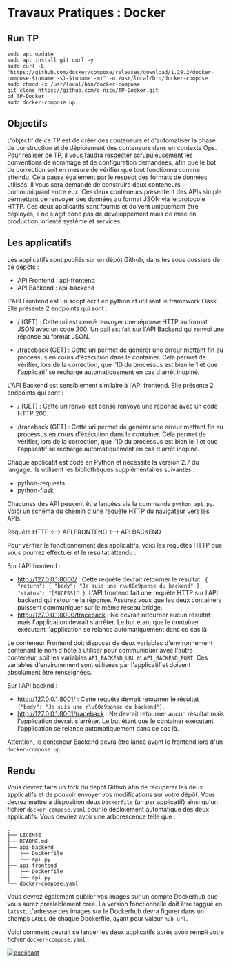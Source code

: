 # Travaux Pratiques : Docker

## Run TP

```
sudo apt update
sudo apt install git curl -y
sudo curl -L "https://github.com/docker/compose/releases/download/1.29.2/docker-compose-$(uname -s)-$(uname -m)" -o /usr/local/bin/docker-compose
sudo chmod +x /usr/local/bin/docker-compose
git clone https://github.com/c-nico/TP-Docker.git
cd TP-Docker
sudo docker-compose up
```

## Objectifs

L'objectif de ce TP est de créer des conteneurs et d'automatiser la phase de construction et de déploiement des conteneurs dans un contexte Ops. Pour réaliser ce TP, il vous faudra respecter scrupuleusement les conventions de nommage et de configuration demandées, afin que le bot de correction soit en mesure de vérifier que tout fonctionne comme attendu. Cela passe également par le respect des formats de données utilisés. Il vous sera demandé de construire deux conteneurs communiquant entre eux. Ces deux conteneurs présentent des APIs simple permettant de renvoyer des données au format JSON via le protocole HTTP. Ces deux applicatifs sont fournis et doivent uniquement être déployés, il ne s'agit donc pas de développement mais de mise en production, orienté système et services.

## Les applicatifs

Les applicatifs sont publiés sur un dépôt Github, dans les sous dossiers de ce dépôts :

- API Frontend : api-frontend
- API Backend : api-backend

L'API Frontend est un script écrit en python et utilisant le framework Flask. Elle présente 2 endpoints qui sont :

 - / (GET) : Cette uri est censé renvoyer une réponse HTTP au format JSON avec un code 200. Un call est fait sur l'API Backend qui renvoi une réponse au format JSON.

 - /traceback (GET) : Cette uri permet de générer une erreur mettant fin au processus en cours d'éxécution dans le container. Cela permet de vérifier, lors de la correction, que l'ID du processus est bien le 1 et que l'applicatif se recharge  automatiquement en cas d'arrêt inopiné.


 L'API Backend est sensiblement similaire à l'API frontend. Elle présente 2 endpoints qui sont :

 - / (GET) : Cette uri renvoi est censé renvoyé une réponse avec un code HTTP 200.

 - /traceback (GET) : Cette uri permet de générer une erreur mettant fin au processus en cours d'éxécution dans le container. Cela permet de vérifier, lors de la correction, que l'ID du processus est bien le 1 et que l'applicatif se recharge  automatiquement en cas d'arrêt inopiné.

Chaque applicatif est codé en Python et nécessite la version 2.7 du langage. Ils utilisent les bibliothèques supplémentaires suivantes :

  - python-requests
  - python-flask

Chacunes des API peuvent être lancées via la commande `python api.py`. Voici un schéma du chemin d'une requête HTTP du navigateur vers les APIs.

Requête HTTP <--> API FRONTEND <--> API BACKEND

Pour vérifier le fonctionnement des applicatifs, voici les requêtes HTTP que vous pourrez effectuer et le résultat attendu :

Sur l'API frontend :
  - http://127.0.0.1:8000/ : Cette requête devrait retourner le résultat ``` {
  "return": {
    "body": "Je suis une r\u00e9ponse du backend"
  }, 
  "status": "[SUCESS]"
}```. L'API frontend fait une requête HTTP sur l'API backend qui retourne la réponse. Assurez vous que les deux containers puissent communiquer sur le même réseau bridge.
  - http://127.0.0.1:8000/traceback : Ne devrait retourner aucun résultat mais l'application devrait s'arrêter. Le but étant que le container exécutant l'application se relance automatiquement dans ce cas là
  
Le conteneur Frontend doit disposer de deux variables d'environnement contenant le nom d'hôte à utiliser pour communiquer avec l'autre conteneur, soit les variables `API_BACKEND_URL` et `API_BACKEND_PORT`. Ces variables d'environement sont utilisées par l'applicatif et doivent absolument être renseignées.
  
  Sur l'API backnd :
  - http://127.0.0.1:8001/ : Cette requête devrait retourner le résultat `{"body": "Je suis une r\u00e9ponse du backend"}`.
  - http://127.0.0.1:8001/traceback : Ne devrait retourner aucun résultat mais l'application devrait s'arrêter. Le but étant que le container exécutant l'application se relance automatiquement dans ce cas là.

Attention, le conteneur Backend devra être lancé avant le frontend lors d'un `docker-compose up`.

## Rendu

Vous devrez faire un fork du dépôt Github afin de récupérer les deux applicatifs et de pouvoir envoyer vos modifications sur votre dépôt.
Vous devrez mettre à disposition deux `Dockerfile` (un par applicatif) ainsi qu'un fichier `docker-compose.yaml` pour le déploiement automatique des deux applicatifs. Vous devriez avoir une arborescence telle que :

```
.
├── LICENSE
├── README.md
├── api-backend
│   ├── Dockerfile
│   └── api.py
├── api-frontend
│   ├── Dockerfile
│   └── api.py
└── docker-compose.yaml
```

Vous devrez également publier vos images sur un compte Dockerhub que vous aurez préalablement crée. La version fonctionnelle doit être taggué en `latest`. L'adresse des images sur le Dockerhub devra figurer dans un champs `LABEL` de chaque Dockerfile, ayant pour valeur `hub_url`.

Voici comment devrait se lancer les deux applicatifs après avoir rempli votre fichier `docker-compose.yaml` :

[![asciicast](https://asciinema.org/a/mzbhERZTHnBuf6lEZJ9iMNGEH.svg)](https://asciinema.org/a/mzbhERZTHnBuf6lEZJ9iMNGEH)
